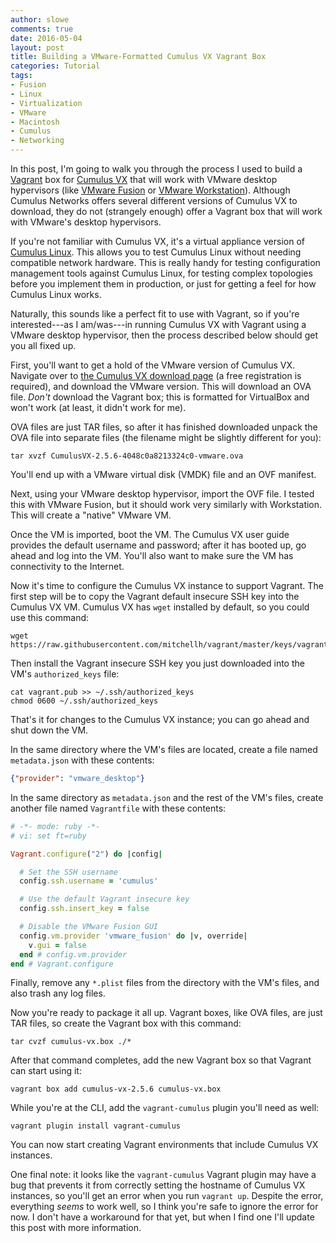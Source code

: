 ```yaml
---
author: slowe
comments: true
date: 2016-05-04
layout: post
title: Building a VMware-Formatted Cumulus VX Vagrant Box
categories: Tutorial
tags:
- Fusion
- Linux
- Virtualization
- VMware
- Macintosh
- Cumulus
- Networking
---
```


In this post, I'm going to walk you through the process I used to build a [Vagrant][link-3] box for [Cumulus VX][link-1] that will work with VMware desktop hypervisors (like [VMware Fusion][link-4] or [VMware Workstation][link-5]). Although Cumulus Networks offers several different versions of Cumulus VX to download, they do not (strangely enough) offer a Vagrant box that will work with VMware's desktop hypervisors.

If you're not familiar with Cumulus VX, it's a virtual appliance version of [Cumulus Linux][link-2]. This allows you to test Cumulus Linux without needing compatible network hardware. This is really handy for testing configuration management tools against Cumulus Linux, for testing complex topologies before you implement them in production, or just for getting a feel for how Cumulus Linux works.

Naturally, this sounds like a perfect fit to use with Vagrant, so if you're interested---as I am/was---in running Cumulus VX with Vagrant using a VMware desktop hypervisor, then the process described below should get you all fixed up.

First, you'll want to get a hold of the VMware version of Cumulus VX. Navigate over to [the Cumulus VX download page][link-6] (a free registration is required), and download the VMware version. This will download an OVA file. _Don't_ download the Vagrant box; this is formatted for VirtualBox and won't work (at least, it didn't work for me). 

OVA files are just TAR files, so after it has finished downloaded unpack the OVA file into separate files (the filename might be slightly different for you):

    tar xvzf CumulusVX-2.5.6-4048c0a8213324c0-vmware.ova

You'll end up with a VMware virtual disk (VMDK) file and an OVF manifest.

Next, using your VMware desktop hypervisor, import the OVF file. I tested this with VMware Fusion, but it should work very similarly with Workstation. This will create a "native" VMware VM.

Once the VM is imported, boot the VM. The Cumulus VX user guide provides the default username and password; after it has booted up, go ahead and log into the VM. You'll also want to make sure the VM has connectivity to the Internet.

Now it's time to configure the Cumulus VX instance to support Vagrant. The first step will be to copy the Vagrant default insecure SSH key into the Cumulus VX VM. Cumulus VX has `wget` installed by default, so you could use this command:

    wget https://raw.githubusercontent.com/mitchellh/vagrant/master/keys/vagrant.pub

Then install the Vagrant insecure SSH key you just downloaded into the VM's `authorized_keys` file:

    cat vagrant.pub >> ~/.ssh/authorized_keys
    chmod 0600 ~/.ssh/authorized_keys

That's it for changes to the Cumulus VX instance; you can go ahead and shut down the VM.

In the same directory where the VM's files are located, create a file named `metadata.json` with these contents:

``` json
{"provider": "vmware_desktop"}
```

In the same directory as `metadata.json` and the rest of the VM's files, create another file named `Vagrantfile` with these contents:

``` ruby
# -*- mode: ruby -*-
# vi: set ft=ruby

Vagrant.configure("2") do |config|

  # Set the SSH username
  config.ssh.username = 'cumulus'

  # Use the default Vagrant insecure key
  config.ssh.insert_key = false

  # Disable the VMware Fusion GUI
  config.vm.provider 'vmware_fusion' do |v, override|
    v.gui = false
  end # config.vm.provider
end # Vagrant.configure
```

Finally, remove any `*.plist` files from the directory with the VM's files, and also trash any log files.

Now you're ready to package it all up. Vagrant boxes, like OVA files, are just TAR files, so create the Vagrant box with this command:

    tar cvzf cumulus-vx.box ./*

After that command completes, add the new Vagrant box so that Vagrant can start using it:

    vagrant box add cumulus-vx-2.5.6 cumulus-vx.box

While you're at the CLI, add the `vagrant-cumulus` plugin you'll need as well:

    vagrant plugin install vagrant-cumulus

You can now start creating Vagrant environments that include Cumulus VX instances.

One final note: it looks like the `vagrant-cumulus` Vagrant plugin may have a bug that prevents it from correctly setting the hostname of Cumulus VX instances, so you'll get an error when you run `vagrant up`. Despite the error, everything _seems_ to work well, so I think you're safe to ignore the error for now. I don't have a workaround for that yet, but when I find one I'll update this post with more information.



[link-1]: https://cumulusnetworks.com/cumulus-vx/
[link-2]: https://cumulusnetworks.com/cumulus-linux/overview/
[link-3]: https://www.vagrantup.com/
[link-4]: http://www.vmware.com/products/fusion/
[link-5]: http://www.vmware.com/products/workstation/
[link-6]: https://cumulusnetworks.com/cumulus-vx/download/
